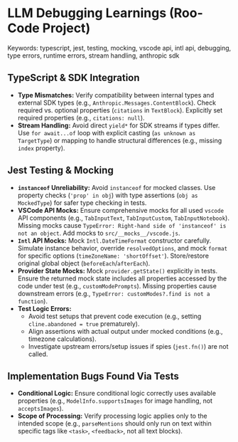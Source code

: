 # LLM Debugging Learnings (Roo-Code Project)

Keywords: typescript, jest, testing, mocking, vscode api, intl api, debugging, type errors, runtime errors, stream handling, anthropic sdk

## TypeScript & SDK Integration

*   **Type Mismatches:** Verify compatibility between internal types and external SDK types (e.g., `Anthropic.Messages.ContentBlock`). Check required vs. optional properties (`citations` in `TextBlock`). Explicitly set required properties (e.g., `citations: null`).
*   **Stream Handling:** Avoid direct `yield*` for SDK streams if types differ. Use `for await...of` loop with explicit casting (`as unknown as TargetType`) or mapping to handle structural differences (e.g., missing `index` property).

## Jest Testing & Mocking

*   **`instanceof` Unreliability:** Avoid `instanceof` for mocked classes. Use property checks (`'prop' in obj`) with type assertions (`obj as MockedType`) for safer type checking in tests.
*   **VSCode API Mocks:** Ensure comprehensive mocks for all used `vscode` API components (e.g., `TabInputText`, `TabInputCustom`, `TabInputNotebook`). Missing mocks cause `TypeError: Right-hand side of 'instanceof' is not an object`. Add mocks to `src/__mocks__/vscode.js`.
*   **`Intl` API Mocks:** Mock `Intl.DateTimeFormat` constructor carefully. Simulate instance behavior, override `resolvedOptions`, and mock `format` for specific options (`timeZoneName: 'shortOffset'`). Store/restore original global object (`beforeEach`/`afterEach`).
*   **Provider State Mocks:** Mock `provider.getState()` explicitly in tests. Ensure the returned mock state includes all properties accessed by the code under test (e.g., `customModePrompts`). Missing properties cause downstream errors (e.g., `TypeError: customModes?.find is not a function`).
*   **Test Logic Errors:**
    *   Avoid test setups that prevent code execution (e.g., setting `cline.abandoned = true` prematurely).
    *   Align assertions with actual output under mocked conditions (e.g., timezone calculations).
    *   Investigate upstream errors/setup issues if spies (`jest.fn()`) are not called.

## Implementation Bugs Found Via Tests

*   **Conditional Logic:** Ensure conditional logic correctly uses available properties (e.g., `ModelInfo.supportsImages` for image handling, not `acceptsImages`).
*   **Scope of Processing:** Verify processing logic applies only to the intended scope (e.g., `parseMentions` should only run on text within specific tags like `<task>`, `<feedback>`, not all text blocks).